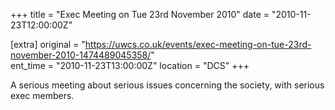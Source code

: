 +++
title = "Exec Meeting on Tue 23rd November 2010"
date = "2010-11-23T12:00:00Z"

[extra]
original = "https://uwcs.co.uk/events/exec-meeting-on-tue-23rd-november-2010-1474489045358/"    
ent_time = "2010-11-23T13:00:00Z"
location = "DCS"
+++

A serious meeting about serious issues concerning the society, with serious exec members.

